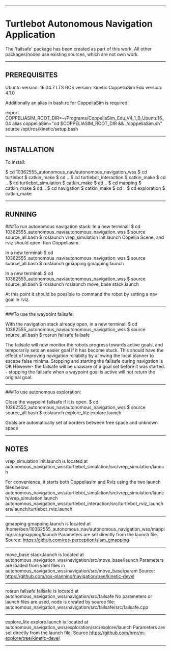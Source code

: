 __________________________________________________________________________________
# Turtlebot Autonomous Navigation Application 

The 'failsafe' package has been created as part of this work.
All other packages/nodes use existing sources, which are not own work. 
__________________________________________________________________________________
## PREREQUISITES  

Ubuntu          version: 16.04.7 LTS
ROS    	 version: kinetic
CoppeliaSim Edu version: 4.1.0  

Additionally an alias in bash.rc for CoppeliaSim is required:

export 
COPPELIASIM_ROOT_DIR=~/Programs/CoppeliaSim_Edu_V4_1_0_Ubuntu16_04
alias coppeliaSim="cd $COPPELIASIM_ROOT_DIR && ./coppeliaSim.sh"
source /opt/ros/kinetic/setup.bash
_________________________________________________________________________________
## INSTALLATION 
To install:

$ cd 10362555_autonomous_nav/autonomous_navigation_wss
$ cd turtlebot
$ catkin_make
$ cd ..
$ cd turtlebot_interaction
$ catkin_make
$ cd ..
$ cd turtlebot_simulation
$ catkin_make
$ cd ..
$ cd mapping
$ catkin_make
$ cd ..
$ cd navigation
$ catkin_make
$ cd ..
$ cd exploration
$ catkin_make

__________________________________________________________________________________
## RUNNING 

###To run autonomous navigation stack:
In a new terminal:
$ cd 10362555_autonomous_nav/autonomous_navigation_wss
$ source source_all.bash
$ roslaunch vrep_simulation init.launch 
 Copellia Scene, and rviz should open. Run Coppeliasim.

In a new terminal:
$ cd 10362555_autonomous_nav/autonomous_navigation_wss
$ source source_all.bash
$ roslaunch gmapping gmapping.launch  

In a new terminal:
$ cd 10362555_autonomous_nav/autonomous_navigation_wss
$ source source_all.bash
$ roslaunch roslaunch move_base stack.launch  

At this point it should be possible to command the robot by setting a nav goal in rviz. 
__________________________________________________________________
###To use the waypoint failsafe:

With the navigation stack already open, in a new terminal:
$ cd 10362555_autonomous_nav/autonomous_navigation_wss
$ source source_all.bash
$ rosrun failsafe failsafe

The failsafe will now monitor the robots progress towards active goals, and temporarily sets an easier goal if it has become stuck.
This should have the effect of improving navigation reliabilty by allowing the local planner to escape false minima. 
Stopping and starting the failsafe during navigation is OK
However- the failsafe will be unaware of a goal set before it was started.
       - stopping the failsafe when a waypoint goal is active will not return the original goal.
__________________________________________________________________
###To use autonomous exploration:
 
Close the waypoint failsafe if it is open.
$ cd 10362555_autonomous_nav/autonomous_navigation_wss
$ source source_all.bash
$ roslaunch explore_lite explore.launch

Goals are automatically set at borders between free space and unknown space 
__________________________________________________________________________________
## NOTES

vrep_simulation init.launch is located at autonomous_navigation_wss/turtlebot_simulation/src/vrep_simulation/launch

For convenience, it starts both Coppeliasim and Rviz using the two launch files below:
autonomous_navigation_wss/turtlebot_simulation/src/vrep_simulation/launch/vrep_simulation.launch
autonomous_navigation_wss/turtlebot_interaction/src/turtlebot_rviz_launchers/launch/turtlebot_rviz.launch
__________________________________________________________________

gmapping gmapping.launch is located at /home/ben/10362555_autonomous_nav/autonomous_navigation_wss/mapping/src/gmapping/launch
Parameters are set directly from the launch file.
Source: https://github.com/ros-perception/slam_gmapping
__________________________________________________________________

move_base stack.launch is located at autonomous_navigation_wss/navigation/src/move_base/launch
Parameters are loaded from yaml files in autonomous_navigation_wss/navigation/src/move_base/param
Source: https://github.com/ros-planning/navigation/tree/kinetic-devel
__________________________________________________________________

rosrun failsafe failsafe is located at autonomous_navigation_wss/navigation/src/failsafe
No parameters or launch files are used, node is created by source file: autonomous_navigation_wss/navigation/src/failsafe/src/failsafe.cpp
__________________________________________________________________

explore_lite explore.launch is located at autonomous_navigation_wss/exploration/src/explore/launch
Parameters are set directly from the launch file.
Source https://github.com/hrnr/m-explore/tree/kinetic-devel
__________________________________________________________________




